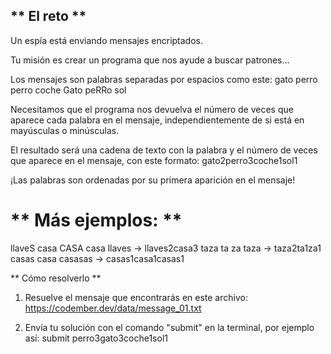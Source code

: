 ## ** El reto **
Un espía está enviando mensajes encriptados.

Tu misión es crear un programa que nos ayude a buscar patrones...

Los mensajes son palabras separadas por espacios como este:
gato perro perro coche Gato peRRo sol

Necesitamos que el programa nos devuelva el número de veces que aparece cada palabra en el mensaje, independientemente de si está en mayúsculas o minúsculas.

El resultado será una cadena de texto con la palabra y el número de veces que aparece en el mensaje, con este formato:
gato2perro3coche1sol1

¡Las palabras son ordenadas por su primera aparición en el mensaje!

# ** Más ejemplos: **
llaveS casa CASA casa llaves -> llaves2casa3
taza ta za taza -> taza2ta1za1
casas casa casasas -> casas1casa1casas1

** Cómo resolverlo **
1. Resuelve el mensaje que encontrarás en este archivo: https://codember.dev/data/message_01.txt

2. Envía tu solución con el comando "submit" en la terminal, por ejemplo así:
submit perro3gato3coche1sol1